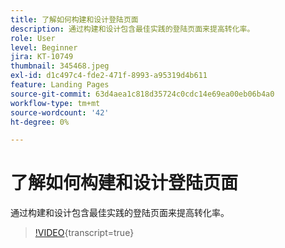 ```yaml
---
title: 了解如何构建和设计登陆页面
description: 通过构建和设计包含最佳实践的登陆页面来提高转化率。
role: User
level: Beginner
jira: KT-10749
thumbnail: 345468.jpeg
exl-id: d1c497c4-fde2-471f-8993-a95319d4b611
feature: Landing Pages
source-git-commit: 63d4aea1c818d35724c0cdc14e69ea00eb06b4a0
workflow-type: tm+mt
source-wordcount: '42'
ht-degree: 0%

---
```


# 了解如何构建和设计登陆页面

通过构建和设计包含最佳实践的登陆页面来提高转化率。

>[!VIDEO](https://video.tv.adobe.com/v/3412007/?quality=12&learn=on&captions=chi_hans){transcript=true}
